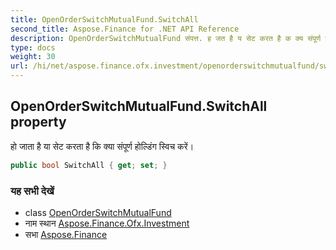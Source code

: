 ```yaml
---
title: OpenOrderSwitchMutualFund.SwitchAll
second_title: Aspose.Finance for .NET API Reference
description: OpenOrderSwitchMutualFund संपत्त. ह जत है य सेट करत है क क्य संपूर्ण हल्डंग स्वच करें
type: docs
weight: 30
url: /hi/net/aspose.finance.ofx.investment/openorderswitchmutualfund/switchall/
---
```

## OpenOrderSwitchMutualFund.SwitchAll property

हो जाता है या सेट करता है कि क्या संपूर्ण होल्डिंग स्विच करें।

```csharp
public bool SwitchAll { get; set; }
```

### यह सभी देखें

* class [OpenOrderSwitchMutualFund](../)
* नाम स्थान [Aspose.Finance.Ofx.Investment](../../openorderswitchmutualfund/)
* सभा [Aspose.Finance](../../../)


